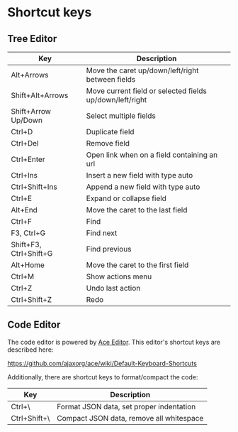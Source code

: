 # Shortcut keys

## Tree Editor

Key                     | Description
----------------------- | ------------------------------------------------
Alt+Arrows              | Move the caret up/down/left/right between fields
Shift+Alt+Arrows        | Move current field or selected fields up/down/left/right
Shift+Arrow Up/Down     | Select multiple fields
Ctrl+D                  | Duplicate field
Ctrl+Del                | Remove field
Ctrl+Enter              | Open link when on a field containing an url
Ctrl+Ins                | Insert a new field with type auto
Ctrl+Shift+Ins          | Append a new field with type auto
Ctrl+E                  | Expand or collapse field
Alt+End                 | Move the caret to the last field
Ctrl+F                  | Find
F3, Ctrl+G              | Find next
Shift+F3, Ctrl+Shift+G  | Find previous
Alt+Home                | Move the caret to the first field
Ctrl+M                  | Show actions menu
Ctrl+Z                  | Undo last action
Ctrl+Shift+Z            | Redo


## Code Editor

The code editor is powered by [Ace Editor](http://ace.c9.io/). This editor's
shortcut keys are described here:

https://github.com/ajaxorg/ace/wiki/Default-Keyboard-Shortcuts

Additionally, there are shortcut keys to format/compact the code:

Key                     | Description
----------------------- | ------------------------------------------------
Ctrl+\                  | Format JSON data, set proper indentation
Ctrl+Shift+\            | Compact JSON data, remove all whitespace
